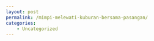 ```yaml
---
layout: post
permalink: /mimpi-melewati-kuburan-bersama-pasangan/
categories:
    - Uncategorized
---
```


